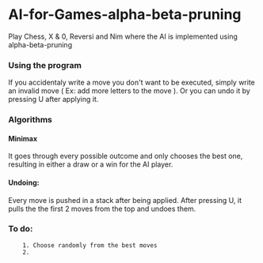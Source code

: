 # AI-for-Games-alpha-beta-pruning
Play Chess, X & 0, Reversi and Nim where the AI is implemented using alpha-beta-pruning

### Using the program
If you accidentaly write a move you don't want to be executed, simply write an invalid move ( Ex: add more letters to the move ).
Or you can undo it by pressing U after applying it.

### Algorithms
#### Minimax
It goes through every possible outcome and only chooses the best one, resulting in either a draw or a win for the AI player.

#### Undoing:
Every move is pushed in a stack after being applied. After pressing U, it pulls the the first 2 moves from the top and undoes them.

### To do:
```
	1. Choose randomly from the best moves
	2. 
```
